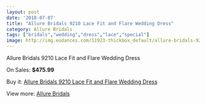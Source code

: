 ```yaml
---
layout: post
date: '2018-07-07'
title: "Allure Bridals 9210 Lace Fit and Flare Wedding Dress"
category: Allure Bridals
tags: ["bridals","wedding","dress","lace","special"]
image: http://img.eudances.com/11923-thickbox_default/allure-bridals-9210-lace-fit-and-flare-wedding-dress.jpg
---
```

Allure Bridals 9210 Lace Fit and Flare Wedding Dress

On Sales: **$475.99**
<a href="https://www.eudances.com/en/allure-bridals/3738-allure-bridals-9210-lace-fit-and-flare-wedding-dress.html"><amp-img layout="responsive" width="600" height="600" src="//img.eudances.com/11923-thickbox_default/allure-bridals-9210-lace-fit-and-flare-wedding-dress.jpg" alt="Allure Bridals 9210 Lace Fit and Flare Wedding Dress 0" /></a>
<a href="https://www.eudances.com/en/allure-bridals/3738-allure-bridals-9210-lace-fit-and-flare-wedding-dress.html"><amp-img layout="responsive" width="600" height="600" src="//img.eudances.com/11926-thickbox_default/allure-bridals-9210-lace-fit-and-flare-wedding-dress.jpg" alt="Allure Bridals 9210 Lace Fit and Flare Wedding Dress 1" /></a>
<a href="https://www.eudances.com/en/allure-bridals/3738-allure-bridals-9210-lace-fit-and-flare-wedding-dress.html"><amp-img layout="responsive" width="600" height="600" src="//img.eudances.com/11925-thickbox_default/allure-bridals-9210-lace-fit-and-flare-wedding-dress.jpg" alt="Allure Bridals 9210 Lace Fit and Flare Wedding Dress 2" /></a>
<a href="https://www.eudances.com/en/allure-bridals/3738-allure-bridals-9210-lace-fit-and-flare-wedding-dress.html"><amp-img layout="responsive" width="600" height="600" src="//img.eudances.com/11924-thickbox_default/allure-bridals-9210-lace-fit-and-flare-wedding-dress.jpg" alt="Allure Bridals 9210 Lace Fit and Flare Wedding Dress 3" /></a>

Buy it: [Allure Bridals 9210 Lace Fit and Flare Wedding Dress](https://www.eudances.com/en/allure-bridals/3738-allure-bridals-9210-lace-fit-and-flare-wedding-dress.html "Allure Bridals 9210 Lace Fit and Flare Wedding Dress")

View more: [Allure Bridals](https://www.eudances.com/en/2-allure-bridals "Allure Bridals")
